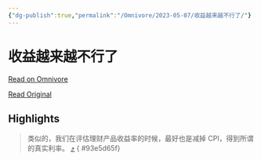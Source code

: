 ```yaml
---
{"dg-publish":true,"permalink":"/Omnivore/2023-05-07/收益越来越不行了/"}
---
```



# 收益越来越不行了

[Read on Omnivore](https://omnivore.app/me/https-mp-weixin-qq-com-s-cqfux-qq-5-i-sc-qjq-po-sgfg-cw-187f2b667ae)

[Read Original](https://mp.weixin.qq.com/s/cqfuxQq5IScQJQPoSGFGCw)

## Highlights

> 类似的，我们在评估理财产品收益率的时候，最好也是减掉 CPI，得到所谓的真实利率。 [⤴️](https://omnivore.app/me/https-mp-weixin-qq-com-s-cqfux-qq-5-i-sc-qjq-po-sgfg-cw-187f2b667ae#93e5d65f-55be-4b5b-a80d-a5026c3e6ccb) 
{ #93e5d65f}

